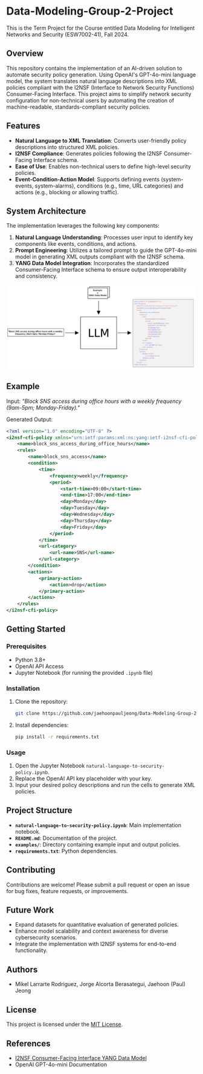 # Data-Modeling-Group-2-Project
This is the Term Project for the Course entitled Data Modeling for Intelligent Networks and Security (ESW7002-41), Fall 2024.

## Overview
This repository contains the implementation of an AI-driven solution to automate security policy generation. Using OpenAI's GPT-4o-mini language model, the system translates natural language descriptions into XML policies compliant with the I2NSF (Interface to Network Security Functions) Consumer-Facing Interface. This project aims to simplify network security configuration for non-technical users by automating the creation of machine-readable, standards-compliant security policies.

## Features
- **Natural Language to XML Translation**: Converts user-friendly policy descriptions into structured XML policies.
- **I2NSF Compliance**: Generates policies following the I2NSF Consumer-Facing Interface schema.
- **Ease of Use**: Enables non-technical users to define high-level security policies.
- **Event-Condition-Action Model**: Supports defining events (system-events, system-alarms), conditions (e.g., time, URL categories) and actions (e.g., blocking or allowing traffic).

## System Architecture
The implementation leverages the following key components:
1. **Natural Language Understanding**: Processes user input to identify key components like events, conditions, and actions.
2. **Prompt Engineering**: Utilizes a tailored prompt to guide the GPT-4o-mini model in generating XML outputs compliant with the I2NSF schema.
3. **YANG Data Model Integration**: Incorporates the standardized Consumer-Facing Interface schema to ensure output interoperability and consistency.

![System Diagram](images/diagram.png)

## Example
Input: _"Block SNS access during office hours with a weekly frequency (9am-5pm; Monday-Friday)."_

Generated Output:
```xml
<?xml version="1.0" encoding="UTF-8" ?>
<i2nsf-cfi-policy xmlns="urn:ietf:params:xml:ns:yang:ietf-i2nsf-cfi-policy">
    <name>block_sns_access_during_office_hours</name>
    <rules>
        <name>block_sns_access</name>
        <condition>
            <time>
                <frequency>weekly</frequency>
                <period>
                    <start-time>09:00</start-time>
                    <end-time>17:00</end-time>
                    <day>Monday</day>
                    <day>Tuesday</day>
                    <day>Wednesday</day>
                    <day>Thursday</day>
                    <day>Friday</day>
                </period>
            </time>
            <url-category>
                <url-name>SNS</url-name>
            </url-category>
        </condition>
        <actions>
            <primary-action>
                <action>drop</action>
            </primary-action>
        </actions>
    </rules>
</i2nsf-cfi-policy>
```

## Getting Started

### Prerequisites
- Python 3.8+
- OpenAI API Access
- Jupyter Notebook (for running the provided `.ipynb` file)

### Installation
1. Clone the repository:
   ```bash
   git clone https://github.com/jaehoonpauljeong/Data-Modeling-Group-2-Project
   ```
2. Install dependencies:
   ```bash
   pip install -r requirements.txt
   ```

### Usage
1. Open the Jupyter Notebook `natural-language-to-security-policy.ipynb`.
2. Replace the OpenAI API key placeholder with your key.
3. Input your desired policy descriptions and run the cells to generate XML policies.

## Project Structure
- **`natural-language-to-security-policy.ipynb`**: Main implementation notebook.
- **`README.md`**: Documentation of the project.
- **`examples/`**: Directory containing example input and output policies.
- **`requirements.txt`**: Python dependencies.

## Contributing
Contributions are welcome! Please submit a pull request or open an issue for bug fixes, feature requests, or improvements.

## Future Work
- Expand datasets for quantitative evaluation of generated policies.
- Enhance model scalability and context awareness for diverse cybersecurity scenarios.
- Integrate the implementation with I2NSF systems for end-to-end functionality.

## Authors
- Mikel Larrarte Rodriguez, Jorge Alcorta Berasategui, Jaehoon (Paul) Jeong

## License
This project is licensed under the [MIT License](LICENSE).

## References
- [I2NSF Consumer-Facing Interface YANG Data Model](https://datatracker.ietf.org/doc/draft-ietf-i2nsf-consumer-facing-interface-dm/31/)
- OpenAI GPT-4o-mini Documentation

